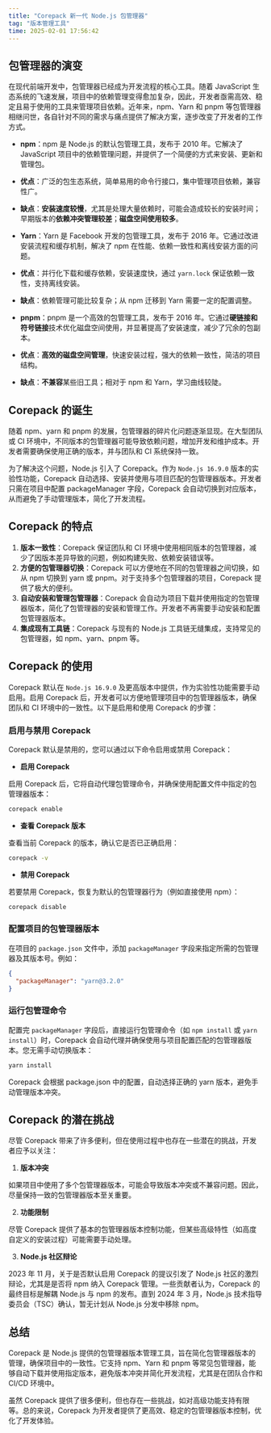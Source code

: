 ```yaml
---
title: "Corepack 新一代 Node.js 包管理器"
tag: "版本管理工具"
time: 2025-02-01 17:56:42
---
```


## 包管理器的演变

在现代前端开发中，包管理器已经成为开发流程的核心工具。随着 JavaScript 生态系统的飞速发展，项目中的依赖管理变得愈加复杂，因此，开发者亟需高效、稳定且易于使用的工具来管理项目依赖。近年来，npm、Yarn 和 pnpm 等包管理器相继问世，各自针对不同的需求与痛点提供了解决方案，逐步改变了开发者的工作方式。

- **npm**：npm 是 Node.js 的默认包管理工具，发布于 2010 年。它解决了 JavaScript 项目中的依赖管理问题，并提供了一个简便的方式来安装、更新和管理包。

- **优点**：广泛的包生态系统，简单易用的命令行接口，集中管理项目依赖，兼容性广。
- **缺点**：**安装速度较慢**，尤其是处理大量依赖时，可能会造成较长的安装时间；早期版本的**依赖冲突管理较差**；**磁盘空间使用较多**。

- **Yarn**：Yarn 是 Facebook 开发的包管理工具，发布于 2016 年。它通过改进安装流程和缓存机制，解决了 npm 在性能、依赖一致性和离线安装方面的问题。

- **优点**：并行化下载和缓存依赖，安装速度快，通过 `yarn.lock` 保证依赖一致性，支持离线安装。
- **缺点**：依赖管理可能比较复杂；从 npm 迁移到 Yarn 需要一定的配置调整。

- **pnpm**：pnpm 是一个高效的包管理工具，发布于 2016 年。它通过**硬链接和符号链接**技术优化磁盘空间使用，并显著提高了安装速度，减少了冗余的包副本。

- **优点**：**高效的磁盘空间管理**，快速安装过程，强大的依赖一致性，简洁的项目结构。
- **缺点**：**不兼容**某些旧工具；相对于 npm 和 Yarn，学习曲线较陡。

## Corepack 的诞生

随着 npm、yarn 和 pnpm 的发展，包管理器的碎片化问题逐渐显现。在大型团队或 CI 环境中，不同版本的包管理器可能导致依赖问题，增加开发和维护成本。开发者需要确保使用正确的版本，并与团队和 CI 系统保持一致。

为了解决这个问题，Node.js 引入了 Corepack。作为 `Node.js 16.9.0` 版本的实验性功能，Corepack 自动选择、安装并使用与项目匹配的包管理器版本。开发者只需在项目中配置 packageManager 字段，Corepack 会自动切换到对应版本，从而避免了手动管理版本，简化了开发流程。

## Corepack 的特点

1. **版本一致性**：Corepack 保证团队和 CI 环境中使用相同版本的包管理器，减少了因版本差异导致的问题，例如构建失败、依赖安装错误等。
2. **方便的包管理器切换**：Corepack 可以方便地在不同的包管理器之间切换，如从 npm 切换到 yarn 或 pnpm。对于支持多个包管理器的项目，Corepack 提供了极大的便利。
3. **自动安装和管理包管理器**：Corepack 会自动为项目下载并使用指定的包管理器版本，简化了包管理器的安装和管理工作。开发者不再需要手动安装和配置包管理器版本。
4. **集成现有工具链**：Corepack 与现有的 Node.js 工具链无缝集成，支持常见的包管理器，如 npm、yarn、pnpm 等。

## Corepack 的使用

Corepack 默认在 `Node.js 16.9.0` 及更高版本中提供，作为实验性功能需要手动启用。启用 Corepack 后，开发者可以方便地管理项目中的包管理器版本，确保团队和 CI 环境中的一致性。以下是启用和使用 Corepack 的步骤：

### 启用与禁用 Corepack

Corepack 默认是禁用的，您可以通过以下命令启用或禁用 Corepack：

- **启用 Corepack**

启用 Corepack 后，它将自动代理包管理命令，并确保使用配置文件中指定的包管理器版本：

```sh
corepack enable
```

- **查看 Corepack 版本**

查看当前 Corepack 的版本，确认它是否已正确启用：

```sh
corepack -v
```

- **禁用 Corepack**

若要禁用 Corepack，恢复为默认的包管理器行为（例如直接使用 npm）：

```sh
corepack disable
```

### 配置项目的包管理器版本

在项目的 `package.json` 文件中，添加 `packageManager` 字段来指定所需的包管理器及其版本号。例如：

```json
{
  "packageManager": "yarn@3.2.0"
}
```

### 运行包管理命令

配置完 `packageManager` 字段后，直接运行包管理命令（如 `npm install` 或 `yarn install`）时，Corepack 会自动代理并确保使用与项目配置匹配的包管理器版本。您无需手动切换版本：

```sh
yarn install
```

Corepack 会根据 package.json 中的配置，自动选择正确的 yarn 版本，避免手动管理版本冲突。

## Corepack 的潜在挑战

尽管 Corepack 带来了许多便利，但在使用过程中也存在一些潜在的挑战，开发者应予以关注：

1. **版本冲突**

如果项目中使用了多个包管理器版本，可能会导致版本冲突或不兼容问题。因此，尽量保持一致的包管理器版本至关重要。

2. **功能限制**

尽管 Corepack 提供了基本的包管理器版本控制功能，但某些高级特性（如高度自定义的安装过程）可能需要手动处理。

3. **Node.js 社区辩论**

2023 年 11 月，关于是否默认启用 Corepack 的提议引发了 Node.js 社区的激烈辩论，尤其是是否将 npm 纳入 Corepack 管理。一些贡献者认为，Corepack 的最终目标是解耦 Node.js 与 npm 的发布。直到 2024 年 3 月，Node.js 技术指导委员会（TSC）确认，暂无计划从 Node.js 分发中移除 npm。

## 总结

Corepack 是 Node.js 提供的包管理器版本管理工具，旨在简化包管理器版本的管理，确保项目中的一致性。它支持 npm、Yarn 和 pnpm 等常见包管理器，能够自动下载并使用指定版本，避免版本冲突并简化开发流程，尤其是在团队合作和 CI/CD 环境中。

虽然 Corepack 提供了很多便利，但也存在一些挑战，如对高级功能支持有限等。总的来说，Corepack 为开发者提供了更高效、稳定的包管理器版本控制，优化了开发体验。
